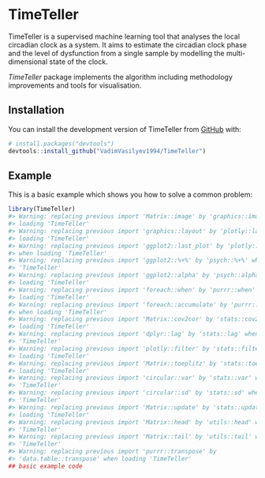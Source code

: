 
<!-- README.md is generated from README.Rmd. Please edit that file -->

# TimeTeller

<!-- badges: start -->
<!-- badges: end -->

TimeTeller is a supervised machine learning tool that analyses the local
circadian clock as a system. It aims to estimate the circadian clock
phase and the level of dysfunction from a single sample by modelling the
multi-dimensional state of the clock.

*TimeTeller* package implements the algorithm including methodology
improvements and tools for visualisation.

## Installation

You can install the development version of TimeTeller from
[GitHub](https://github.com/) with:

``` r
# install.packages("devtools")
devtools::install_github("VadimVasilyev1994/TimeTeller")
```

## Example

This is a basic example which shows you how to solve a common problem:

``` r
library(TimeTeller)
#> Warning: replacing previous import 'Matrix::image' by 'graphics::image' when
#> loading 'TimeTeller'
#> Warning: replacing previous import 'graphics::layout' by 'plotly::layout' when
#> loading 'TimeTeller'
#> Warning: replacing previous import 'ggplot2::last_plot' by 'plotly::last_plot'
#> when loading 'TimeTeller'
#> Warning: replacing previous import 'ggplot2::%+%' by 'psych::%+%' when loading
#> 'TimeTeller'
#> Warning: replacing previous import 'ggplot2::alpha' by 'psych::alpha' when
#> loading 'TimeTeller'
#> Warning: replacing previous import 'foreach::when' by 'purrr::when' when
#> loading 'TimeTeller'
#> Warning: replacing previous import 'foreach::accumulate' by 'purrr::accumulate'
#> when loading 'TimeTeller'
#> Warning: replacing previous import 'Matrix::cov2cor' by 'stats::cov2cor' when
#> loading 'TimeTeller'
#> Warning: replacing previous import 'dplyr::lag' by 'stats::lag' when loading
#> 'TimeTeller'
#> Warning: replacing previous import 'plotly::filter' by 'stats::filter' when
#> loading 'TimeTeller'
#> Warning: replacing previous import 'Matrix::toeplitz' by 'stats::toeplitz' when
#> loading 'TimeTeller'
#> Warning: replacing previous import 'circular::var' by 'stats::var' when loading
#> 'TimeTeller'
#> Warning: replacing previous import 'circular::sd' by 'stats::sd' when loading
#> 'TimeTeller'
#> Warning: replacing previous import 'Matrix::update' by 'stats::update' when
#> loading 'TimeTeller'
#> Warning: replacing previous import 'Matrix::head' by 'utils::head' when loading
#> 'TimeTeller'
#> Warning: replacing previous import 'Matrix::tail' by 'utils::tail' when loading
#> 'TimeTeller'
#> Warning: replacing previous import 'purrr::transpose' by
#> 'data.table::transpose' when loading 'TimeTeller'
## basic example code
```
